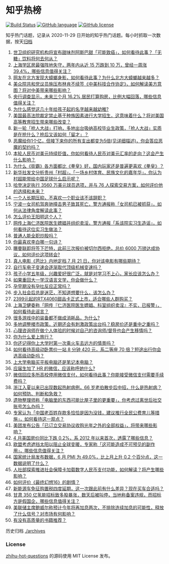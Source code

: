 # 知乎热榜
[![Build Status](https://github.com/ToWeLong/zhihu-hot-questions/workflows/CI/badge.svg)](https://github.com/ToWeLong/zhihu-hot-questions/actions)
[![GitHub language](https://img.shields.io/badge/language-golang-orange.svg)](https://golang.org/)
[![GitHub license](https://img.shields.io/github/license/ToWeLong/zhihu-hot-questions)](https://github.com/ToWeLong/zhihu-hot-questions/blob/main/LICENSE)

知乎热门话题，记录从 2020-11-29 日开始的知乎热门话题。每小时抓取一次数据，按天[归档](./archives)

<!-- BEGIN -->

1. [世卫组织研究机构将宣布甜味剂阿斯巴甜「可能致癌」，如何看待此事？「无糖」饮料将何去何从？](https://www.zhihu.com/question/609417354)
1. [上海学区房最强阵地失守，两年内从近 15 万跌到 10 万，曾经一周涨 39.4%，哪些信息值得关注？](https://www.zhihu.com/question/609355451)
1. [网友在北方发现大蟑螂身影，如何看待此事？为什么北方大蟑螂越来越多？](https://www.zhihu.com/question/609451038)
1. [美众院共和党议员施压布林肯不续签《中美科技合作协定》，如何解读美方意图？将对中美带来哪些影响？](https://www.zhihu.com/question/609347160)
1. [央行调查显示，未来三个月 16.2% 居民打算购房，比例大幅回落，哪些信息值得关注？](https://www.zhihu.com/question/609413648)
1. [为什么感觉这几十年给孩子起的名字越来越幼稚?](https://www.zhihu.com/question/608128511)
1. [美国最高法院裁定禁止基于种族因素进行大学招生，这意味着什么？将对美国高等教育招生带来哪些改变？](https://www.zhihu.com/question/609540548)
1. [新一轮「抢人大战」打响，多地出台吸纳高校毕业生政策，「抢人大战」实质是在抢什么？抢后又该如何「留才」？](https://www.zhihu.com/question/609453693)
1. [恶魔给你1个亿，但接下来你的所有支出都变为5倍(见详细描述)，你会答应恶魔的契约吗？](https://www.zhihu.com/question/608441800)
1. [本轮人民币对美元持续贬值，你如何看待人民币对美元汇率的走向？这会产生什么影响？](https://www.zhihu.com/question/609545682)
1. [为什么《街霸》各方面都比《拳皇》好，国内玩家还是普遍更喜欢《拳皇》？](https://www.zhihu.com/question/525469794)
1. [新华社发文分析贵州「村超」，「一场乡村体育、民族文化的嘉年华」，你认为村超能带给中国足球什么启示呢？](https://www.zhihu.com/question/609564348)
1. [哈登决定执行 3560 万美元球员选项，并与 76 人探索交易方案，如何评价他的选择和未来？](https://www.zhihu.com/question/609535141)
1. [一个人长期压抑，不喜欢一个职业该不该辞职？](https://www.zhihu.com/question/600754603)
1. [宁波一女司机驾奔驰撞击男子致其死亡，警方通报称「女司机已被抓获」，如何从法律角度解读此事？](https://www.zhihu.com/question/609346490)
1. [怎么评价王阳明这个人？](https://www.zhihu.com/question/609378216)
1. [网传上海仁济医院医生嫖娼并组织卖淫，警方通报「系该院实习生造谣」，如何看待这位实习生做法？](https://www.zhihu.com/question/609539743)
1. [普通人能全职炒股吗？](https://www.zhihu.com/question/609201925)
1. [你最喜欢李白哪一句诗？](https://www.zhihu.com/question/608695345)
1. [曝曼联即将签下芒特，此前三次报价被切尔西拒绝，总价 6000 万镑达成协议，如何评价这项转会?](https://www.zhihu.com/question/609539109)
1. [真人电影《芭比》内地定档 7 月 21 日，你对该电影有哪些期待？](https://www.zhihu.com/question/606782648)
1. [自行车电子变速会逐渐取代顶级机械变速吗？](https://www.zhihu.com/question/608461464)
1. [孩子小学五年级，兴趣爱好很广泛，就是对学习不上心，家长应该怎么办？](https://www.zhihu.com/question/608110680)
1. [如果重回大一学汉语言文学，你会做什么？](https://www.zhihu.com/question/600552109)
1. [孕早期没有孕吐反应正常吗？](https://www.zhihu.com/question/385870629)
1. [步入社会后总是迷茫，不知道想要什么，该怎么办？](https://www.zhihu.com/question/604944275)
1. [2399元起的RTX4060甜品卡正式上市，适合哪些人群购买？](https://www.zhihu.com/question/609280591)
1. [上海卫健委称「网传『仁济医院医生嫖娼、科室组织卖淫』不实，已报警」，如何看待此谣言？](https://www.zhihu.com/question/609373690)
1. [很多游戏中的装备都不做成消耗品，为什么?](https://www.zhihu.com/question/609180230)
1. [多地调整楼市政策，近期还会有刺激政策出台吗？稳房价还是重中之重吗？](https://www.zhihu.com/question/609280802)
1. [心理咨询师在做个人体验的时候对自己的咨询师/督导也会产生移情吗？](https://www.zhihu.com/question/607512125)
1. [你为什么爱上旅行？](https://www.zhihu.com/question/607405267)
1. [你还记得你上大学时第一次乘火车去远方的情景吗？](https://www.zhihu.com/question/608015475)
1. [如何看待高级动卧票价一站 8 分钟 420 元，系二等座 70 倍？短途出行你会选高级动卧吗？](https://www.zhihu.com/question/609342725)
1. [上大学电脑买平板电脑还是笔记本电脑？](https://www.zhihu.com/question/607267484)
1. [应届生加了 HR 的微信，应该称呼她什么?](https://www.zhihu.com/question/520705594)
1. [微信回应多所高校停用微信支付，如何看待此事？你能接受微信支付需要手续费吗？](https://www.zhihu.com/question/609374806)
1. [浙江入夏以来已出现数起热射病例，66 岁老伯散步后中招，什么是热射病？如何预防、判断和急救？](https://www.zhihu.com/question/607815978)
1. [遗物整理师称「电脑里的东西可能比屋子里的更重要」，你考虑过离世后社交账号怎么办吗？](https://www.zhihu.com/question/609376098)
1. [专家认为「中国老百姓存款多恰恰是因为没钱，建议推行全民公费育儿等措施」，如何看待这一观点？](https://www.zhihu.com/question/609390380)
1. [美团发布公告「已订立交易协议收购光年之外的全部权益」，将带来哪些影响？](https://www.zhihu.com/question/609420800)
1. [4 月美国房价同比下跌 0.2%，系 2012 年以来首次，透露了哪些信息？](https://www.zhihu.com/question/609336361)
1. [欧盟考虑遮挡太阳以阻止全球变暖，专家称「这可能造成不可预见的副作用」，哪些信息值得关注？](https://www.zhihu.com/question/609213930)
1. [国家统计局发布数据，6 月 PMI 为 49.0%，比上月上升 0.2 个百分点，这一数据说明了什么？](https://www.zhihu.com/question/609549350)
1. [人社部探索推进社会保障卡加载数字人民币支付功能，如何解读？将产生哪些影响？](https://www.zhihu.com/question/609334036)
1. [如何评价《最终幻想16》的剧情？](https://www.zhihu.com/question/608354579)
1. [新能源车免征购置税四度延期，这一次跟此前有什么差异？现在买车合适吗？](https://www.zhihu.com/question/607436719)
1. [甘肃 350 亿氢能招标致多股暴涨，数天后被叫停，当地称备案违规，而招标方是假国企，哪些信息值得关注？](https://www.zhihu.com/question/609164890)
1. [美联储主席鲍威尔称预计今年将再加息两次，不排除连续加息的可能性，释放了什么信号？对市场有何影响？](https://www.zhihu.com/question/609334016)
1. [有没有高质量的书籍推荐？](https://www.zhihu.com/question/458685685)

<!-- END -->

历史归档 [./archives](./archives)


### License
[zhihu-hot-questions](https://github.com/towelong/zhihu-hot-questions) 的源码使用 MIT License 发布。